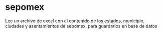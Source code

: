 # sepomex
Lee un archivo de excel con el contenido de los estados, municipio, ciudades y asentamientos de sepomex, para guardarlos en base de datos
